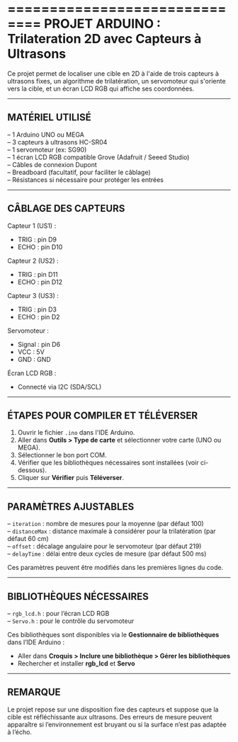 ==============================
PROJET ARDUINO : Trilateration 2D avec Capteurs à Ultrasons
==============================

Ce projet permet de localiser une cible en 2D à l'aide de trois capteurs à ultrasons fixes, un algorithme de trilatération, un servomoteur qui s'oriente vers la cible, et un écran LCD RGB qui affiche ses coordonnées.

------------------------------
MATÉRIEL UTILISÉ
------------------------------
– 1 Arduino UNO ou MEGA  
– 3 capteurs à ultrasons HC-SR04  
– 1 servomoteur (ex: SG90)  
– 1 écran LCD RGB compatible Grove (Adafruit / Seeed Studio)  
– Câbles de connexion Dupont  
– Breadboard (facultatif, pour faciliter le câblage)  
– Résistances si nécessaire pour protéger les entrées  

------------------------------
CÂBLAGE DES CAPTEURS
------------------------------
Capteur 1 (US1) :  
- TRIG : pin D9  
- ECHO : pin D10  

Capteur 2 (US2) :  
- TRIG : pin D11  
- ECHO : pin D12  

Capteur 3 (US3) :  
- TRIG : pin D3  
- ECHO : pin D2  

Servomoteur :  
- Signal : pin D6  
- VCC : 5V  
- GND : GND  

Écran LCD RGB :  
- Connecté via I2C (SDA/SCL)

------------------------------
ÉTAPES POUR COMPILER ET TÉLÉVERSER
------------------------------
1. Ouvrir le fichier `.ino` dans l'IDE Arduino.  
2. Aller dans **Outils > Type de carte** et sélectionner votre carte (UNO ou MEGA).  
3. Sélectionner le bon port COM.  
4. Vérifier que les bibliothèques nécessaires sont installées (voir ci-dessous).  
5. Cliquer sur **Vérifier** puis **Téléverser**.  

------------------------------
PARAMÈTRES AJUSTABLES
------------------------------
– `iteration` : nombre de mesures pour la moyenne (par défaut 100)  
– `distanceMax` : distance maximale à considérer pour la trilatération (par défaut 60 cm)  
– `offset` : décalage angulaire pour le servomoteur (par défaut 219)  
– `delayTime` : délai entre deux cycles de mesure (par défaut 500 ms)  

Ces paramètres peuvent être modifiés dans les premières lignes du code.

------------------------------
BIBLIOTHÈQUES NÉCESSAIRES
------------------------------
– `rgb_lcd.h` : pour l’écran LCD RGB  
– `Servo.h` : pour le contrôle du servomoteur  

Ces bibliothèques sont disponibles via le **Gestionnaire de bibliothèques** dans l’IDE Arduino :
- Aller dans **Croquis > Inclure une bibliothèque > Gérer les bibliothèques**
- Rechercher et installer **rgb_lcd** et **Servo**

------------------------------
REMARQUE
------------------------------
Le projet repose sur une disposition fixe des capteurs et suppose que la cible est réfléchissante aux ultrasons. Des erreurs de mesure peuvent apparaître si l’environnement est bruyant ou si la surface n’est pas adaptée à l’écho.

